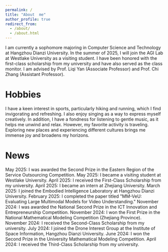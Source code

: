 ```yaml
---
permalink: /
title: "About  me"
author_profile: true
redirect_from: 
  - /about/
  - /about.html
---
```


I am currently a sophomore majoring in Computer Science and Technology at Hangzhou Dianzi University. In the summer of 2025, I will join the AGI Lab at Westlake University as a visiting student. I have been honored with the first-class scholarship from my university and have also served as the class monitor. I am advised by Prof. Liqi Yan (Associate Professor) and Prof. Chi Zhang (Assistant Professor).

Hobbies
======
I have a keen interest in sports, particularly hiking and running, which I find invigorating and refreshing. I also enjoy singing as a way to express myself creatively. In addition, I have a fondness for listening to gentle music, as it helps me unwind and relax. However, my favorite activity is traveling. Exploring new places and experiencing different cultures brings me immense joy and broadens my horizons.

News
======
May 2025: I was awarded the Second Prize in the Eastern Region of the Service Outsourcing Competition.
May 2025: I became a visiting student at Westlake University.
April 2025: I received the First-Class Scholarship from my university.
April 2025: I became an intern at Zhejiang University.
March 2025: I joined the Embodied Intelligence Laboratory at Hangzhou Dianzi University.
February 2025: I completed the paper titled "MM-VeU: Evaluating Large Multimodal Models for Video Understanding."
November 2024: I was awarded the National Second Prize in the ICT Innovation and Entrepreneurship Competition.
November 2024: I won the First Prize in the National Mathematical Modeling Competition (Zhejiang Province).
November 2024: I received the Second-Class Scholarship from my university.
July 2024: I joined the Drone Interest Group at the Institute of Space Information, Hangzhou Dianzi University.
June 2024: I won the Second Prize in the University Mathematical Modeling Competition.
April 2024: I received the Third-Class Scholarship from my university.

